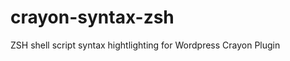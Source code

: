 crayon-syntax-zsh
=================

ZSH shell script syntax hightlighting for Wordpress Crayon Plugin
